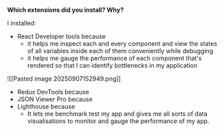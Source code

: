 **Which extensions did you install? Why?**

I installed:
- React Developer tools because
	- it helps me inspect each and every component and view the states of all variables inside each of them conveniently while debugging
	- it helps me gauge the performance of each component that's rendered so that I can identify bottlenecks in my application

![[Pasted image 20250907152949.png]]
- Redux DevTools because
- JSON Viewer Pro because
- Lighthouse because
	- It lets me benchmark test my app and gives me all sorts of data visualisations to monitor and gauge the performance of my app.